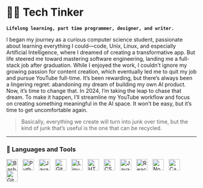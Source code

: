# 🏄‍♂️ Tech Tinker

**`Lifelong learning, part time programmer, designer, and writer.`**

I began my journey as a curious computer science student, passionate about learning everything I could—code, Unix, Linux, and especially Artificial Intelligence, where I dreamed of creating a transformative app. But life steered me toward mastering software engineering, landing me a full-stack job after graduation. While I enjoyed the work, I couldn’t ignore my growing passion for content creation, which eventually led me to quit my job and pursue YouTube full-time. It’s been rewarding, but there’s always been a lingering regret: abandoning my dream of building my own AI product. Now, it’s time to change that. In 2024, I’m taking the leap to chase that dream. To make it happen, I’ll streamline my YouTube workflow and focus on creating something meaningful in the AI space. It won’t be easy, but it’s time to get uncomfortable again.


> Basically, everything we create will turn into junk over time, but the kind of junk that’s useful is the one that can be recycled.


---

### 🧰 Languages and Tools

<img align="left" alt="Bash" width="30px" style="padding-right:10px;" src="https://cdn.jsdelivr.net/gh/devicons/devicon@latest/icons/flask/flask-original-wordmark.svg" />
<img align="left" alt="Python" width="30px" style="padding-right:10px;" src="https://cdn.jsdelivr.net/gh/devicons/devicon/icons/python/python-plain.svg" />
<img align="left" alt="Java" width="30px" style="padding-right:10px;" src="https://cdn.jsdelivr.net/gh/devicons/devicon/icons/java/java-original.svg"/>
<img align="left" alt="Git" width="30px" style="padding-right:10px;" src="https://cdn.jsdelivr.net/gh/devicons/devicon@latest/icons/laravel/laravel-original.svg" />
<img align="left" alt="Linux" width="30px" style="padding-right:10px;" src="https://cdn.jsdelivr.net/gh/devicons/devicon/icons/linux/linux-original.svg" />
<img align="left" alt="HTML" width="30px" style="padding-right:10px;" src="https://cdn.jsdelivr.net/gh/devicons/devicon/icons/html5/html5-plain.svg" />
<img align="left" alt="CSS" width="30px" style="padding-right:10px;" src="https://cdn.jsdelivr.net/gh/devicons/devicon/icons/css3/css3-plain.svg" />
<img align="left" alt="JavaScript" width="30px" style="padding-right:10px;" src="https://cdn.jsdelivr.net/gh/devicons/devicon/icons/javascript/javascript-plain.svg" />
<img align="left" alt="React" width="30px" style="padding-right:10px;" src="https://cdn.jsdelivr.net/gh/devicons/devicon/icons/react/react-original.svg" />
<img align="left" alt="NodeJS" width="30px" style="padding-right:10px;" src="https://cdn.jsdelivr.net/gh/devicons/devicon/icons/nodejs/nodejs-original.svg" />
<img align="left" alt="C++" width="30px" style="padding-right:10px;" src="https://cdn.jsdelivr.net/gh/devicons/devicon@latest/icons/mongodb/mongodb-original.svg" />
<img align="left" alt="GitHub" width="30px" style="padding-right:10px;" src="https://cdn.jsdelivr.net/gh/devicons/devicon/icons/github/github-original.svg" />
<br />



